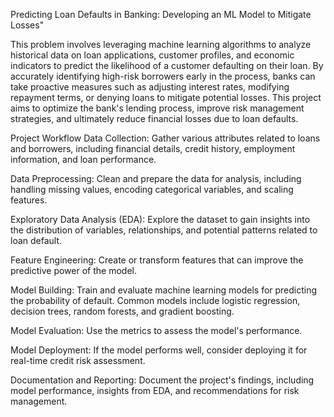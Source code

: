 Predicting Loan Defaults in Banking: Developing an ML Model to Mitigate Losses"

This problem involves leveraging machine learning algorithms to analyze historical data on loan applications, customer profiles, and economic indicators to predict the likelihood of a customer defaulting on their loan. By accurately identifying high-risk borrowers early in the process, banks can take proactive measures such as adjusting interest rates, modifying repayment terms, or denying loans to mitigate potential losses. This project aims to optimize the bank's lending process, improve risk management strategies, and ultimately reduce financial losses due to loan defaults.

Project Workflow
Data Collection: Gather various attributes related to loans and borrowers, including financial details, credit history, employment information, and loan performance.

Data Preprocessing: Clean and prepare the data for analysis, including handling missing values, encoding categorical variables, and scaling features.

Exploratory Data Analysis (EDA): Explore the dataset to gain insights into the distribution of variables, relationships, and potential patterns related to loan default.

Feature Engineering: Create or transform features that can improve the predictive power of the model.

Model Building: Train and evaluate machine learning models for predicting the probability of default. Common models include logistic regression, decision trees, random forests, and gradient boosting.

Model Evaluation: Use the metrics to assess the model's performance.

Model Deployment: If the model performs well, consider deploying it for real-time credit risk assessment.

Documentation and Reporting: Document the project's findings, including model performance, insights from EDA, and recommendations for risk management.
